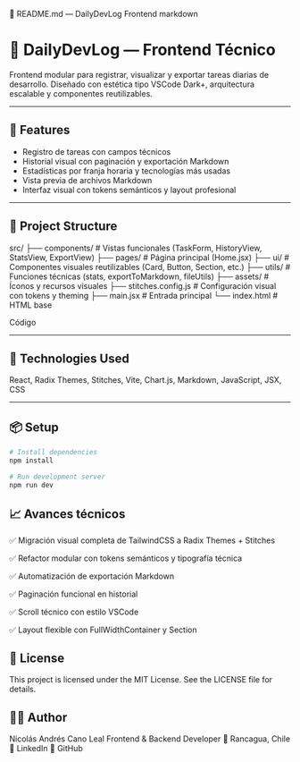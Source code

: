 📘 README.md — DailyDevLog Frontend
markdown
# 🧠 DailyDevLog — Frontend Técnico

Frontend modular para registrar, visualizar y exportar tareas diarias de desarrollo. Diseñado con estética tipo VSCode Dark+, arquitectura escalable y componentes reutilizables.

---

## 🚀 Features

- Registro de tareas con campos técnicos
- Historial visual con paginación y exportación Markdown
- Estadísticas por franja horaria y tecnologías más usadas
- Vista previa de archivos Markdown
- Interfaz visual con tokens semánticos y layout profesional

---

## 🧱 Project Structure

src/ ├── components/ # Vistas funcionales (TaskForm, HistoryView, StatsView, ExportView) ├── pages/ # Página principal (Home.jsx) ├── ui/ # Componentes visuales reutilizables (Card, Button, Section, etc.) ├── utils/ # Funciones técnicas (stats, exportToMarkdown, fileUtils) ├── assets/ # Íconos y recursos visuales ├── stitches.config.js # Configuración visual con tokens y theming ├── main.jsx # Entrada principal └── index.html # HTML base

Código

---

## 🎨 Technologies Used

React, Radix Themes, Stitches, Vite, Chart.js, Markdown, JavaScript, JSX, CSS

---

## 📦 Setup

```bash
# Install dependencies
npm install

# Run development server
npm run dev
```

## 📈 Avances técnicos
✅ Migración visual completa de TailwindCSS a Radix Themes + Stitches

✅ Refactor modular con tokens semánticos y tipografía técnica

✅ Automatización de exportación Markdown

✅ Paginación funcional en historial

✅ Scroll técnico con estilo VSCode

✅ Layout flexible con FullWidthContainer y Section

## 📄 License
This project is licensed under the MIT License. See the LICENSE file for details.

## 👨‍💻 Author
Nicolás Andrés Cano Leal Frontend & Backend Developer 📍 Rancagua, Chile 🔗 LinkedIn 🔗 GitHub

